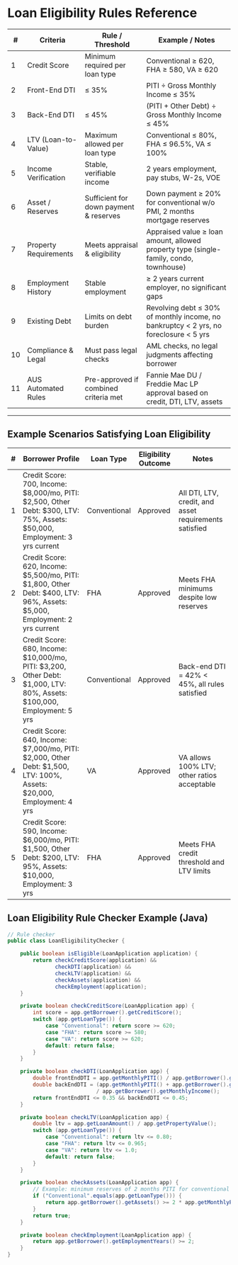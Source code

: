 # Loan Eligibility Rules Reference

| # | Criteria | Rule / Threshold | Example / Notes |
|---|---------|----------------|----------------|
| 1 | Credit Score | Minimum required per loan type | Conventional ≥ 620, FHA ≥ 580, VA ≥ 620 |
| 2 | Front-End DTI | ≤ 35% | PITI ÷ Gross Monthly Income ≤ 35% |
| 3 | Back-End DTI | ≤ 45% | (PITI + Other Debt) ÷ Gross Monthly Income ≤ 45% |
| 4 | LTV (Loan-to-Value) | Maximum allowed per loan type | Conventional ≤ 80%, FHA ≤ 96.5%, VA ≤ 100% |
| 5 | Income Verification | Stable, verifiable income | 2 years employment, pay stubs, W-2s, VOE |
| 6 | Asset / Reserves | Sufficient for down payment & reserves | Down payment ≥ 20% for conventional w/o PMI, 2 months mortgage reserves |
| 7 | Property Requirements | Meets appraisal & eligibility | Appraised value ≥ loan amount, allowed property type (single-family, condo, townhouse) |
| 8 | Employment History | Stable employment | ≥ 2 years current employer, no significant gaps |
| 9 | Existing Debt | Limits on debt burden | Revolving debt ≤ 30% of monthly income, no bankruptcy < 2 yrs, no foreclosure < 5 yrs |
| 10 | Compliance & Legal | Must pass legal checks | AML checks, no legal judgments affecting borrower |
| 11 | AUS Automated Rules | Pre-approved if combined criteria met | Fannie Mae DU / Freddie Mac LP approval based on credit, DTI, LTV, assets |

---

## Example Scenarios Satisfying Loan Eligibility

| # | Borrower Profile | Loan Type | Eligibility Outcome | Notes |
|---|----------------|----------|------------------|-------|
| 1 | Credit Score: 700, Income: $8,000/mo, PITI: $2,500, Other Debt: $300, LTV: 75%, Assets: $50,000, Employment: 3 yrs current | Conventional | Approved | All DTI, LTV, credit, and asset requirements satisfied |
| 2 | Credit Score: 620, Income: $5,500/mo, PITI: $1,800, Other Debt: $400, LTV: 96%, Assets: $5,000, Employment: 2 yrs current | FHA | Approved | Meets FHA minimums despite low reserves |
| 3 | Credit Score: 680, Income: $10,000/mo, PITI: $3,200, Other Debt: $1,000, LTV: 80%, Assets: $100,000, Employment: 5 yrs | Conventional | Approved | Back-end DTI = 42% < 45%, all rules satisfied |
| 4 | Credit Score: 640, Income: $7,000/mo, PITI: $2,000, Other Debt: $1,500, LTV: 100%, Assets: $20,000, Employment: 4 yrs | VA | Approved | VA allows 100% LTV; other ratios acceptable |
| 5 | Credit Score: 590, Income: $6,000/mo, PITI: $1,500, Other Debt: $200, LTV: 95%, Assets: $10,000, Employment: 3 yrs | FHA | Approved | Meets FHA credit threshold and LTV limits |

## Loan Eligibility Rule Checker Example (Java)

```java
// Rule checker
public class LoanEligibilityChecker {

    public boolean isEligible(LoanApplication application) {
        return checkCreditScore(application) &&
               checkDTI(application) &&
               checkLTV(application) &&
               checkAssets(application) &&
               checkEmployment(application);
    }

    private boolean checkCreditScore(LoanApplication app) {
        int score = app.getBorrower().getCreditScore();
        switch (app.getLoanType()) {
            case "Conventional": return score >= 620;
            case "FHA": return score >= 580;
            case "VA": return score >= 620;
            default: return false;
        }
    }

    private boolean checkDTI(LoanApplication app) {
        double frontEndDTI = app.getMonthlyPITI() / app.getBorrower().getMonthlyIncome();
        double backEndDTI = (app.getMonthlyPITI() + app.getBorrower().getMonthlyDebt()) 
                            / app.getBorrower().getMonthlyIncome();
        return frontEndDTI <= 0.35 && backEndDTI <= 0.45;
    }

    private boolean checkLTV(LoanApplication app) {
        double ltv = app.getLoanAmount() / app.getPropertyValue();
        switch (app.getLoanType()) {
            case "Conventional": return ltv <= 0.80;
            case "FHA": return ltv <= 0.965;
            case "VA": return ltv <= 1.0;
            default: return false;
        }
    }

    private boolean checkAssets(LoanApplication app) {
        // Example: minimum reserves of 2 months PITI for conventional loans
        if ("Conventional".equals(app.getLoanType())) {
            return app.getBorrower().getAssets() >= 2 * app.getMonthlyPITI();
        }
        return true;
    }

    private boolean checkEmployment(LoanApplication app) {
        return app.getBorrower().getEmploymentYears() >= 2;
    }
}
